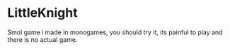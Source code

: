 # LittleKnight
Smol game i made in monogames, you should try it, its painful to play and there is no actual game.
